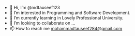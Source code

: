 - 👋 Hi, I’m @mdtauseef123
- 👀 I’m interested in Programming and Software Development.
- 🌱 I’m currently learning in Lovely Professional University.
- 💞️ I’m looking to collaborate on ...
- 📫 How to reach me mohammadtauseef284@gmail.com

<!---
tauseef123456/tauseef123456 is a ✨ special ✨ repository because its `README.md` (this file) appears on your GitHub profile.
You can click the Preview link to take a look at your changes.
--->
